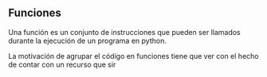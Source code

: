 ## Funciones

Una función es un conjunto de instrucciones que pueden ser llamados durante la ejecución de un programa en python.

La motivación de agrupar el código en funciones tiene que ver con el hecho de contar con un recurso que sir